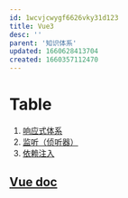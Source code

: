 ```yaml
---
id: 1wcvjcwygf6626vky31d123
title: Vue3
desc: ''
parent: '知识体系'
updated: 1660628413704
created: 1660357112470
---
```

# Table
1. [响应式体系](./%E7%9F%A5%E8%AF%86%E4%BD%93%E7%B3%BB.Vue3.%E5%93%8D%E5%BA%94%E5%BC%8F%E4%BD%93%E7%B3%BB.md)
2. [监听（侦听器）](./%E7%9F%A5%E8%AF%86%E4%BD%93%E7%B3%BB.Vue3.Watch%E7%9B%91%E5%90%AC.md)
3. [依赖注入](./%E7%9F%A5%E8%AF%86%E4%BD%93%E7%B3%BB.Vue3.%E4%BE%9D%E8%B5%96%E6%B3%A8%E5%85%A5.md)

## [Vue doc](https://cn.vuejs.org/api/reactivity-advanced.html)
